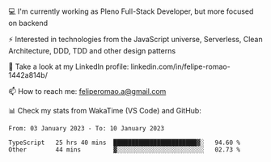 💻 I'm currently working as Pleno Full-Stack Developer, but more focused on backend

⚡ Interested in technologies from the JavaScript universe, Serverless, Clean Architecture, DDD, TDD and other design patterns

👥 Take a look at my LinkedIn profile: linkedin.com/in/felipe-romao-1442a814b/

📫 How to reach me: feliperomao.a@gmail.com

📊 Check my stats from WakaTime (VS Code) and GitHub:

<!--START_SECTION:waka-->

```text
From: 03 January 2023 - To: 10 January 2023

TypeScript   25 hrs 40 mins  ███████████████████████▓░   94.60 %
Other        44 mins         ▓░░░░░░░░░░░░░░░░░░░░░░░░   02.73 %
```

<!--END_SECTION:waka-->
